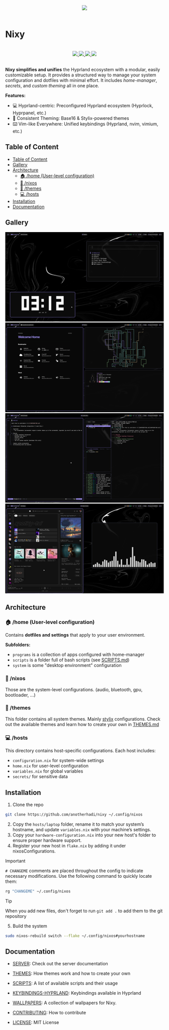 [//]: # (This file is autogenerated)
<div align="center">
    <img src="https://raw.githubusercontent.com/anotherhadi/nixy/main/.github/assets/logo.png" width="120px" />
</div>

<br>

# Nixy

<br>
<div align="center">
    <a href="https://github.com/anotherhadi/nixy/stargazers">
        <img src="https://img.shields.io/github/stars/anotherhadi/nixy?color=A594FD&labelColor=0b0b0b&style=for-the-badge&logo=starship&logoColor=A594FD">
    </a>
    <a href="https://github.com/anotherhadi/nixy/">
        <img src="https://img.shields.io/github/repo-size/anotherhadi/nixy?color=A594FD&labelColor=0b0b0b&style=for-the-badge&logo=github&logoColor=A594FD">
    </a>
    <a href="https://nixos.org">
        <img src="https://img.shields.io/badge/NixOS-unstable-blue.svg?style=for-the-badge&labelColor=0b0b0b&logo=NixOS&logoColor=A594FD&color=A594FD">
    </a>
    <a href="https://github.com/anotherhadi/nixy/blob/main/LICENSE">
        <img src="https://img.shields.io/static/v1.svg?style=for-the-badge&label=License&message=MIT&colorA=0b0b0b&colorB=A594FD&logo=unlicense&logoColor=A594FD"/>
    </a>
</div>
<br>

**Nixy simplifies and unifies** the Hyprland ecosystem with a modular, easily customizable setup. It provides a structured way to manage your system configuration and dotfiles with minimal effort.
It includes *home-manager*, *secrets*, and *custom theming* all in one place.

**Features:**

- 💻 Hyprland-centric: Preconfigured Hyprland ecosystem (Hyprlock, Hyprpanel, etc.)
- 🎨 Consistent Theming: Base16 & Stylix-powered themes
- ⌨️  Vim-like Everywhere: Unified keybindings (Hyprland, nvim, vimium, etc.)

## Table of Content

- [Table of Content](#table-of-content)
- [Gallery](#gallery)
- [Architecture](#architecture)
  - [🏠 /home (User-level configuration)](#-home-user-level-configuration)
  - [🐧 /nixos](#-nixos)
  - [🎨 /themes](#-themes)
  - [💻 /hosts](#-hosts)
- [Installation](#installation)
- [Documentation](#documentation)

## Gallery

![Nixy helper, peaclock](.github/assets/nixy/1.png)
![Qutebrowser, pipes, shell](.github/assets/nixy/2.png)
![nvim, lazygit](.github/assets/nixy/3.png)
![spotify, cava](.github/assets/nixy/4.png)

## Architecture

### 🏠 /home (User-level configuration)

Contains **dotfiles and settings** that apply to your user environment.

**Subfolders:**

- `programs` is a collection of apps configured with home-manager
- `scripts` is a folder full of bash scripts (see [SCRIPTS.md](docs/SCRIPTS.md))
- `system` is some "desktop environment" configuration

### 🐧 /nixos

Those are the system-level configurations. (audio, bluetooth, gpu, bootloader, ...)

### 🎨 /themes

This folder contains all system themes. Mainly [stylix](https://stylix.danth.me/) configurations.
Check out the available themes and learn how to create your own in [THEMES.md](docs/THEMES.md)

### 💻 /hosts

This directory contains host-specific configurations.
Each host includes:

- `configuration.nix` for system-wide settings
- `home.nix` for user-level configuration
- `variables.nix` for global variables
- `secrets/` for sensitive data

## Installation

1. Clone the repo

```sh
git clone https://github.com/anotherhadi/nixy ~/.config/nixos
```

2. Copy the `hosts/laptop` folder, rename it to match your system’s hostname, and update `variables.nix` with your machine’s settings.
3. Copy your `hardware-configuration.nix` into your new host's folder to ensure proper hardware support.
4. Register your new host in `flake.nix` by adding it under nixosConfigurations.

> [!Important]
> `# CHANGEME` comments are placed throughout the config to indicate necessary modifications.
> Use the following command to quickly locate them:
>
> ```sh
> rg "CHANGEME" ~/.config/nixos
> ```

> [!TIP]
> When you add new files, don't forget to run `git add .` to add them to the git repository

5. Build the system

```sh
sudo nixos-rebuild switch --flake ~/.config/nixos#yourhostname
```

## Documentation

- [SERVER](docs/SERVER.md): Check out the server documentation
- [THEMES](docs/THEMES.md): How themes work and how to create your own
- [SCRIPTS](docs/SCRIPTS.md): A list of available scripts and their usage
- [KEYBINDINGS-HYPRLAND](docs/KEYBINDINGS-HYPRLAND.md): Keybindings available in Hyprland
- [WALLPAPERS](https://github.com/anotherhadi/nixy-wallpapers): A collection of wallpapers for Nixy.

- [CONTRIBUTING](docs/CONTRIBUTING.md): How to contribute
- [LICENSE](LICENSE): MIT License

